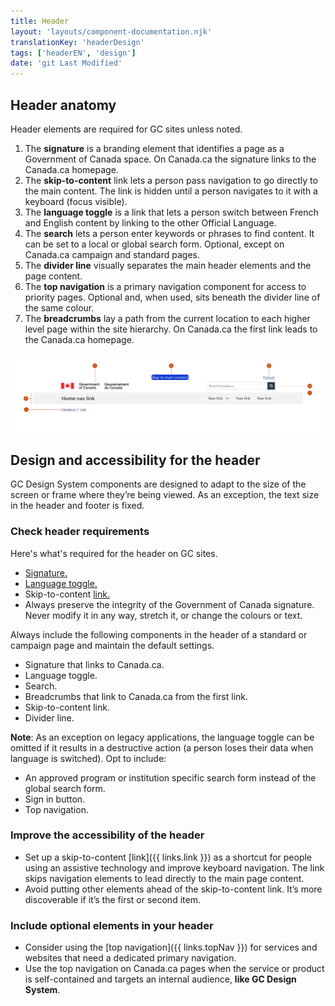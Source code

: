 ```yaml
---
title: Header
layout: 'layouts/component-documentation.njk'
translationKey: 'headerDesign'
tags: ['headerEN', 'design']
date: 'git Last Modified'
---
```


## Header anatomy

Header elements are required for GC sites unless noted.

<ol class="anatomy-list">
  <li>The <strong>signature</strong> is a branding element that identifies a page as a Government of Canada space. On Canada.ca the signature links to the Canada.ca homepage.</li>
  <li>The <strong>skip-to-content</strong> link lets a person pass navigation to go directly to the main content. The link is hidden until a person navigates to it with a keyboard (focus visible).</li>
  <li>The <strong>language toggle</strong> is a link that lets a person switch between French and English content by linking to the other Official Language.</li>
  <li>The <strong>search</strong> lets a person enter keywords or phrases to find content. It can be set to a local or global search form. Optional, except on Canada.ca campaign and standard pages.</li>
  <li>The <strong>divider line</strong> visually separates the main header elements and the page content.</li>
  <li>The <strong>top navigation</strong> is a primary navigation component for access to priority pages. Optional and, when used, sits beneath the divider line of the same colour.</li>
  <li>The <strong>breadcrumbs</strong> lay a path from the current location to each higher level page within the site hierarchy. On Canada.ca the first link leads to the Canada.ca homepage.</li>
</ol>

<img class="b-sm b-default p-300" src="/images/en/components/anatomy/gcds-header-anatomy-recommended.svg" alt="The header image shows 7 elements. The header banner runs the width of the header and has a white background. 1. On the left, the signature has a Canada Flag with Government of Canada in English and French to its right. 2. Centred at the top of the header, the skip to content link is visible in focus state with a bright blue rectangle, double-lined in white, labelled Skip to main content. 3. The language toggle with the link text “Français” is right aligned. 4. Beneath the language toggle, the search bar has the prompt text “Search Canada.ca” within the search input and a small button to the right with a magnifying glass icon. 5. The light grey divider line runs the width of the header and is not visually discernible from the top navigation of the same colour beneath it. 6. The top navigation runs the width of the header in a light grey banner. On the left of the top nav, Home nav link is labelled in bold and on the right are 4 nav links. The first, left-most nav link has a chevron pointing down. 7. Last are the breadcrumbs at the bottom of the header on the left. Canada.ca is the first link and the second is labelled as link."/>

## Design and accessibility for the header

GC Design System components are designed to adapt to the size of the screen or frame where they’re being viewed. As an exception, the text size in the header and footer is fixed.

### Check header requirements

Here's what's required for the header on GC sites.

<ul class="check-list mb-300">
  <li><a href="{{ links.signature }}">Signature.</a></li>
  <li><a href="{{ links.langToggle }}">Language toggle.</a></li>
  <li>Skip-to-content <a href="{{ links.link }}">link.</a></li>
  <li>Always preserve the integrity of the Government of Canada signature. Never modify it in any way, stretch it, or change the colours or text.</li>
</ul>

<gcds-details details-title="What's required on a Canada.ca standard or campaign page" class="mb-300">
  <gcds-text>Always include the following components in the header of a standard or campaign page and maintain the default settings.</gcds-text>

  <ul class="check-list mb-300">
    <li>Signature that links to Canada.ca.</li>
    <li>Language toggle.</li>
    <li>Search.</li>
    <li>Breadcrumbs that link to Canada.ca from the first link.</li>
    <li>Skip-to-content link.</li>
    <li>Divider line.</li>
  </ul>

  <gcds-text>
    <strong>Note</strong>: As an exception on legacy applications, the language toggle can be omitted if it results in a destructive action (a person loses their data when language is switched).
  </gcds-text>
</gcds-details>

<gcds-details details-title="What's optional to include on a Canada.ca standard or campaign page" class="mb-300">
  <gcds-text>Opt to include:</gcds-text>
  <ul class="list-disc mb-300">
    <li>An approved program or institution specific search form instead of the global search form.</li>
    <li>Sign in button.</li>
    <li>Top navigation.</li>
  </ul>
</gcds-details>

### Improve the accessibility of the header

- Set up a skip-to-content [link]({{ links.link }}) as a shortcut for people using an assistive technology and improve keyboard navigation. The link skips navigation elements to lead directly to the main page content.  
- Avoid putting other elements ahead of the skip-to-content link. It’s more discoverable if it’s the first or second item.

### Include optional elements in your header

- Consider using the [top navigation]({{ links.topNav }}) for services and websites that need a dedicated primary navigation.  
- Use the top navigation on Canada.ca pages when the service or product is self-contained and targets an internal audience, **like GC Design System**.
